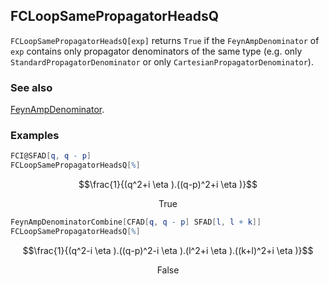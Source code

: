 ## FCLoopSamePropagatorHeadsQ

`FCLoopSamePropagatorHeadsQ[exp]` returns `True` if the `FeynAmpDenominator` of `exp` contains only propagator denominators of the same type (e.g. only `StandardPropagatorDenominator` or only `CartesianPropagatorDenominator`).

### See also

[FeynAmpDenominator](FeynAmpDenominator).

### Examples

```mathematica
FCI@SFAD[q, q - p]
FCLoopSamePropagatorHeadsQ[%]
```

$$\frac{1}{(q^2+i \eta ).((q-p)^2+i \eta )}$$

$$\text{True}$$

```mathematica
FeynAmpDenominatorCombine[CFAD[q, q - p] SFAD[l, l + k]]
FCLoopSamePropagatorHeadsQ[%]
```

$$\frac{1}{(q^2-i \eta ).((q-p)^2-i \eta ).(l^2+i \eta ).((k+l)^2+i \eta )}$$

$$\text{False}$$